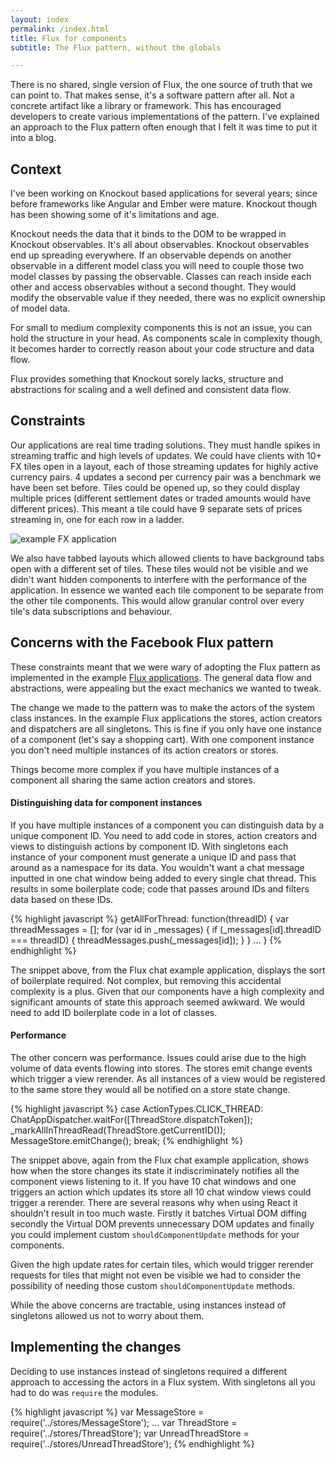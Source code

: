 ```yaml
---
layout: index
permalink: /index.html
title: Flux for components
subtitle: The Flux pattern, without the globals

---
```


There is no shared, single version of Flux, the one source of truth that we can point to.
That makes sense, it's a software pattern after all. Not a concrete artifact like a library or
framework. This has encouraged developers to create various implementations of the pattern.
I've explained an approach to the Flux pattern often enough that I felt it was time to put
it into a blog.

## Context

I've been working on Knockout based applications for several years;
since before frameworks like Angular and Ember were mature. Knockout though has been showing some of
it's limitations and age.

Knockout needs the data that it binds to the DOM to be wrapped in Knockout observables.
It's all about observables. Knockout observables end up spreading everywhere. If an observable
depends on another observable in a different model class you will need to couple those two
model classes by passing the observable. Classes can reach inside each other and access observables
without a second thought. They would modify the observable value if they needed, there was no
explicit ownership of model data.

For small to medium complexity components this is not an issue, you can hold the structure in your
head. As components scale in complexity though, it becomes harder to correctly reason about your code
structure and data flow.

Flux provides something that Knockout sorely lacks, structure and abstractions for scaling and a
well defined and consistent data flow.

## Constraints

Our applications are real time trading solutions. They must handle spikes in streaming
traffic and high levels of updates. We could have clients with 10+ FX tiles open in a layout, each
of those streaming updates for highly active currency pairs. 4 updates a second per currency pair was
a benchmark we have been set before. Tiles could be opened up, so they could display
multiple prices (different settlement dates or traded amounts would have different prices).
This meant a tile could have 9 separate sets of prices streaming in, one for each row in a ladder.

![example FX application](http://www.caplin.com/images/marketing-images/CaplinFXMotifScreenshot.jpg)

We also have tabbed layouts which allowed clients to have background tabs open with a different set
of tiles. These tiles would not be visible and we didn't want hidden components to interfere with the
performance of the application. In essence we wanted each tile component to be separate from the other
tile components. This would allow granular control over every tile's data subscriptions and behaviour.

## Concerns with the Facebook Flux pattern

These constraints meant that we were wary of adopting the Flux pattern as implemented in the example
[Flux applications](https://github.com/facebook/flux/). The general data flow and abstractions,
were appealing but the exact mechanics we wanted to tweak.

The change we made to the pattern was to make the actors of the system class instances.
In the example Flux applications the stores, action creators and dispatchers are all singletons.
This is fine if you only have one instance of a component (let's say a shopping cart). With one
component instance you don't need multiple instances of its action creators or stores.

Things become more complex if you have multiple instances of a component all sharing the same
action creators and stores.

#### Distinguishing data for component instances

If you have multiple instances of a component you can distinguish data by a unique component ID.
You need to add code in stores, action creators and views to distinguish actions by component ID.
With singletons each instance of your component must generate a unique ID and pass that around as
a namespace for its data. You wouldn't want a chat message inputted in one chat window being added to
every single chat thread. This results in some boilerplate code; code that passes around
IDs and filters data based on these IDs.

{% highlight javascript %}
getAllForThread: function(threadID) {
	var threadMessages = [];
	for (var id in _messages) {
		if (_messages[id].threadID === threadID) {
			threadMessages.push(_messages[id]);
		}
	}
	...
}
{% endhighlight %}

The snippet above, from the Flux chat example application, displays the sort of boilerplate
required. Not complex, but removing this accidental complexity is a plus.
Given that our components have a high complexity and significant amounts of state this
approach seemed awkward. We would need to add ID boilerplate code in a lot of classes.

#### Performance

The other concern was performance. Issues could arise due to the high volume of data events flowing
into stores. The stores emit change events which trigger a view rerender. As all instances of a view
would be registered to the same store they would all be notified on a store state change.

{% highlight javascript %}
case ActionTypes.CLICK_THREAD:
	ChatAppDispatcher.waitFor([ThreadStore.dispatchToken]);
	_markAllInThreadRead(ThreadStore.getCurrentID());
	MessageStore.emitChange();
	break;
{% endhighlight %}

The snippet above, again from the Flux chat example application, shows how when the store
changes its state it indiscriminately notifies all the component views listening to it.
If you have 10 chat windows and one triggers an action which updates its store all 10 chat window
views could trigger a rerender. There are several reasons why when using React it shouldn't result in
too much waste. Firstly it batches Virtual DOM diffing secondly the Virtual DOM prevents unnecessary
DOM updates and finally you could implement custom `shouldComponentUpdate` methods for your components.

Given the high update rates for certain tiles, which would trigger rerender requests for tiles that
might not even be visible we had to consider the possibility of needing those custom
`shouldComponentUpdate` methods.

While the above concerns are tractable, using instances instead of singletons allowed us not to worry
about them.

## Implementing the changes

Deciding to use instances instead of singletons required a different approach to accessing the
actors in a Flux system. With singletons all you had to do was `require` the modules.

{% highlight javascript %}
var MessageStore = require('../stores/MessageStore');
...
var ThreadStore = require('../stores/ThreadStore');
var UnreadThreadStore = require('../stores/UnreadThreadStore');
{% endhighlight %}

